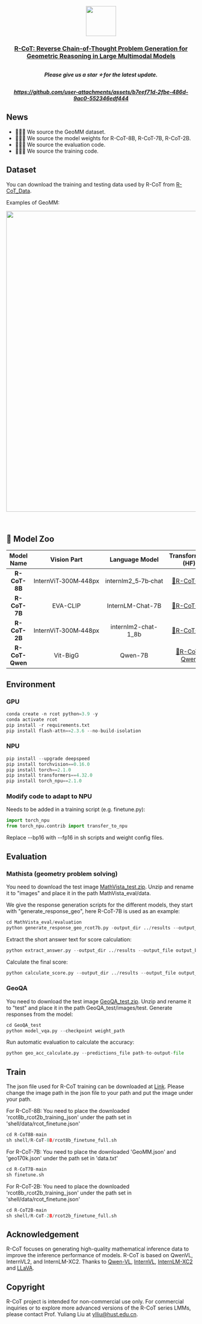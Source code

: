 <p align="center">
    <img src="https://s21.ax1x.com/2024/10/17/pAUm9qH.png" width="80" style="margin-bottom: 0.2;"/>
<p>

<h3 align="center"> <a href="">R-CoT: Reverse Chain-of-Thought Problem Generation for Geometric Reasoning in Large Multimodal Models</a></h3>
<h2></h2>

<h5 align="center"> Please give us a star ⭐ for the latest update.  </h5>

<h5 align="center">

https://github.com/user-attachments/assets/b7eef71d-2fbe-486d-9ac0-552346edf444

## News 
* 🎉🎉🎉 We source the GeoMM dataset.
* 🎉🎉🎉 We source the model weights for R-CoT-8B, R-CoT-7B, R-CoT-2B.
* 🎉🎉🎉 We source the evaluation code.
* 🎉🎉🎉 We source the training code.


## Dataset
You can download the training and testing data used by R-CoT from [R-CoT_Data](https://huggingface.co/datasets/dle666/R-CoT).

Examples of GeoMM:
<br>
<p align="center">
    <img src="https://s21.ax1x.com/2024/10/20/pAaGpRJ.png" width="800"/>
<p>
<br>

    
## 🐳 Model Zoo

<div align="center">

|   Model Name   |    Vision Part      |     Language Model      |       Transformers (HF)    |  MathVista(Geo)  |  GeoQA  |
|:-----------:|:-------------------------:|:------------------------------------:|:------------------------------------:|:-----------:|:-----------:|
|  **R-CoT-8B**  | InternViT‑300M‑448px   | internlm2_5‑7b‑chat                  | [🤗R-CoT-8B](https://huggingface.co/dle666/R-CoT-8B) |  75.0  |  75.1  |
|  **R-CoT-7B**  | EVA-CLIP               | InternLM-Chat-7B                     | [🤗R-CoT-7B](https://huggingface.co/dle666/R-CoT-7B) |  62.5  |  68.2  |
|  **R-CoT-2B**  | InternViT‑300M‑448px   | internlm2-chat-1_8b                  | [🤗R-CoT-2B](https://huggingface.co/dle666/R-CoT-2B) |  57.7  |  62.6  |
| **R-CoT-Qwen** | Vit-BigG               |  Qwen-7B                             | [🤗R-CoT-Qwen](https://huggingface.co/dle666/R-CoT-Qwen) | 50.5 | 57.0 |

</div>


## Environment
### GPU
```python
conda create -n rcot python=3.9 -y
conda activate rcot
pip install -r requirements.txt
pip install flash-attn==2.3.6 --no-build-isolation
```

### NPU
```python
pip install --upgrade deepspeed
pip install torchvision==0.16.0
pip install torch==2.1.0
pip install transformers==4.32.0
pip install torch_npu==2.1.0
```

### Modify code to adapt to NPU
Needs to be added in a training script (e.g. finetune.py):
```python
import torch_npu
from torch_npu.contrib import transfer_to_npu
```
Replace --bp16 with --fp16 in sh scripts and weight config files.

## Evaluation
### Mathista (geometry problem solving)
You need to download the test image [MathVista_test.zip](https://huggingface.co/datasets/dle666/R-CoT). Unzip and rename it to "images" and place it in the path MathVista_eval/data.

We give the response generation scripts for the different models, they start with "generate_response_geo", here R-CoT-7B is used as an example:
```python
cd MathVista_eval/evaluation
python generate_response_geo_rcot7b.py -output_dir ../results --output_file output_bard.json --checkpoint weight_path
```

Extract the short answer text for score calculation:
```python
python extract_answer.py --output_dir ../results --output_file output_bard.json 
```

Calculate the final score:
```python
python calculate_score.py --output_dir ../results --output_file output_bard.json --score_file scores.json
```

### GeoQA
You need to download the test image [GeoQA_test.zip](https://huggingface.co/datasets/dle666/R-CoT). Unzip and rename it to "test" and place it in the path GeoQA_test/images/test.
Generate responses from the model:
```python
cd GeoQA_test
python model_vqa.py --checkpoint weight_path
```

Run automatic evaluation to calculate the accuracy:
```python
python geo_acc_calculate.py --predictions_file path-to-output-file
```

## Train
The json file used for R-CoT training can be downloaded at [Link](https://huggingface.co/datasets/dle666/R-CoT). Please change the image path in the json file to your path and put the image under your path.

For R-CoT-8B:
You need to place the downloaded 'rcot8b_rcot2b_training_json' under the path set in 'shell/data/rcot_finetune.json'
```python
cd R-CoT8B-main
sh shell/R-CoT-8B/rcot8b_finetune_full.sh
```

For R-CoT-7B:
You need to place the downloaded 'GeoMM.json' and 'geo170k.json' under the path set in 'data.txt'
```python
cd R-CoT7B-main
sh finetune.sh
```

For R-CoT-2B:
You need to place the downloaded 'rcot8b_rcot2b_training_json' under the path set in 'shell/data/rcot_finetune.json'
```python
cd R-CoT2B-main
sh shell/R-CoT-2B/rcot2b_finetune_full.sh
```

## Acknowledgement
R-CoT focuses on generating high-quality mathematical inference data to improve the inference performance of models. R-CoT is based on QwenVL, InternVL2, and InternLM-XC2. Thanks to [Qwen-VL](https://github.com/QwenLM/Qwen-VL.git), [InternVL](https://github.com/OpenGVLab/InternVL), [InternLM-XC2](https://github.com/InternLM/InternLM-XComposer) and [LLaVA](https://github.com/haotian-liu/LLaVA).

## Copyright
R-CoT project is intended for non-commercial use only. For commercial inquiries or to explore more advanced versions of the R-CoT series LMMs, please contact Prof. Yuliang Liu at ylliu@hust.edu.cn.
